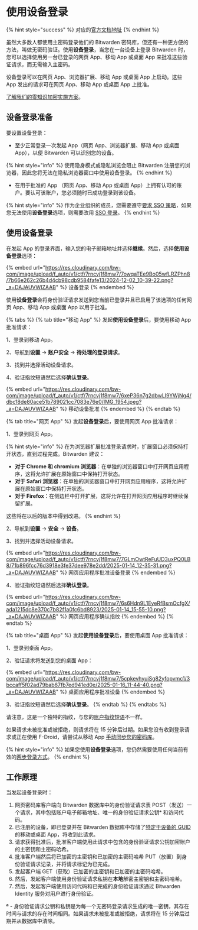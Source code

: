 # 使用设备登录

{% hint style="success" %}
对应的[官方文档地址](https://bitwarden.com/help/log-in-with-device/)
{% endhint %}

虽然大多数人都使用主密码登录他们的 Bitwarden 密码库，但还有一种更方便的方法，叫做无密码验证。使用**设备登录**，当您在一台设备上登录 Bitwarden 时，您可以选择使用另一台已登录的网页 App、移动 App 或桌面 App 来批准这些验证请求，而无需输入主密码。

设备登录可以在网页 App、浏览器扩展、移动 App 或桌面 App 上启动。这些 App 发出的请求可在网页 App、移动 App 或桌面 App 上批准。

[了解我们的零知识加密实施方案](log-in-with-device.md#how-it-works)。

## 设备登录准备 <a href="#prepare-to-log-in-with-a-device" id="prepare-to-log-in-with-a-device"></a>

要设置设备登录：

* 至少正常登录一次发起 App（网页 App、浏览器扩展、移动 App 或桌面 App），以便 Bitwarden 可以识别您的设备。

{% hint style="info" %}
使用隐身模式或隐私浏览会阻止 Bitwarden 注册您的浏览器，因此您将无法在隐私浏览器窗口中使用设备登录。
{% endhint %}

* 在用于批准的 App （网页 App、移动 App 或桌面 App）上拥有认可的账户。要认可该账户，您必须随时已成功登录到该设备。

{% hint style="info" %}
作为企业组织的成员，您需要遵守[要求 SSO 策略](../../../organizations/enterprise-policies.md#require-single-sign-on-authentication)，如果您无法使用**设备登录**选项，则需要改用 [SSO 登录](../using-single-sign-on/using-login-with-sso.md#login-using-sso)。
{% endhint %}

## 使用设备登录 <a href="#logging-in-with-a-device" id="logging-in-with-a-device"></a>

在发起 App 的登录界面，输入您的电子邮箱地址并选择**继续**。然后，选择**使用设备登录**选项：

{% embed url="https://res.cloudinary.com/bw-com/image/upload/f_auto/v1/ctf/7rncvj1f8mw7/7owqaTEe9Bo05wfLRZPhn8/7b66e262c26b4d4cb98cdb9584fafe13/2024-12-02_10-39-22.png?_a=DAJAUVWIZAAB" %}
设备登录
{% endembed %}

使用**设备登录**会将身份验证请求发送到您当前已登录并且已启用了该选项的任何网页 App、移动 App 或桌面 App 以用于批准。

{% tabs %}
{% tab title="移动 App" %}
发起**使用设备登录**后，要使用移动 App 批准请求：

1、登录到移动 App。

2、导航到**设置** → **账户安全** → **待处理的登录请求**。

3、找到并选择活动设备请求。

4、验证指纹短语然后选择**确认登录**。

{% embed url="https://res.cloudinary.com/bw-com/image/upload/f_auto/v1/ctf/7rncvj1f8mw7/6xeP36n7g2dbwLI9YWjNg4/dbc18de80ace51b789021cc7083e76e0/IMG_1954.jpeg?_a=DAJAUVWIZAAB" %}
移动设备批准
{% endembed %}
{% endtab %}

{% tab title="网页 App" %}
发起**设备登录**后，要使用网页 App 批准请求：

1、登录到网页 App。

{% hint style="info" %}
在为浏览器扩展批准登录请求时，扩展窗口必须保持打开状态，直到过程完成。Bitwarden 建议：

* **对于 Chrome 和 chromium 浏览器**：在单独的浏览器窗口中打开网页应用程序，这将允许扩展在原始窗口中保持打开状态。
* **对于 Safari 浏览器**：在单独的浏览器窗口中打开网页应用程序，这将允许扩展在原始窗口中保持打开状态。
* **对于 Firefox**：在侧边栏中打开扩展，这将允许在打开网页应用程序时继续保留扩展。

这些将在以后的版本中得到改进。
{% endhint %}

2、导航到**设置** → **安全** → **设备**。

3、找到并选择活动设备请求。

{% embed url="https://res.cloudinary.com/bw-com/image/upload/f_auto/v1/ctf/7rncvj1f8mw7/7GLmOwtReFuUD3uxPQ0LB8/71b896fcc76d3918e3fe37dee978e2dd/2025-01-14_12-35-31.png?_a=DAJAUVWIZAAB" %}
网页应用程序批准设备登录
{% endembed %}

4、验证指纹短语然后选择**确认登录**。

{% embed url="https://res.cloudinary.com/bw-com/image/upload/f_auto/v1/ctf/7rncvj1f8mw7/6s6Hdn9L1EyeRfBsmOcfgX/ada1215dc8e370c7b82f1a0fc6bd8923/2025-01-14_15-55-10.png?_a=DAJAUVWIZAAB" %}
网页应用程序确认指纹
{% endembed %}
{% endtab %}

{% tab title="桌面 App" %}
发起**使用设备登录**后，要使用桌面 App 批准请求：

1、登录到桌面 App。

2、验证请求将发送到您的桌面 App：

{% embed url="https://res.cloudinary.com/bw-com/image/upload/f_auto/v1/ctf/7rncvj1f8mw7/5cpkevhyuiSg82yfopvmc1/3bccaff5f02ad79bab67fb7ed941ed0e/2025-01-16_11-44-40.png?_a=DAJAUVWIZAAB" %}
桌面应用程序批准设备
{% endembed %}

3、验证指纹短语然后选择**确认登录**。
{% endtab %}
{% endtabs %}

请注意，这是一个独特的指纹，与您的[账户指纹短语](../../../security/account-fingerprint-phrase.md)不一样。

如果请求未被批准或被拒绝，则请求将在 15 分钟后过期。如果您没有收到登录请求或正在使用 F-Droid，请尝试从移动 App [手动同步您的密码库](../../../your-vault/syncing-your-vault.md)。

{% hint style="info" %}
如果您使用**设备登录**选项，您仍然需要使用任何当前有效的[两步登录方式](../../two-step-login/setup-guides/two-step-login-methods.md)。
{% endhint %}

## 工作原理 <a href="#how-it-works" id="how-it-works"></a>

当发起设备登录时：

1. 网页密码库客户端向 Bitwarden 数据库中的身份验证请求表 POST（发送）一个请求，其中包括账户电子邮箱地址、唯一的身份验证请求公钥**ᵃ** 和访问代码。
2. 已注册的设备，即已登录并在 Bitwarden 数据库中存储了[特定于设备的 GUID](../../../security/administrative-data.md) 的移动或桌面 App，将收到此请求。
3. 请求获得批准后，批准客户端使用此请求中包含的身份验证请求公钥加密账户的主密钥和主密码哈希。
4. 批准客户端然后将已加密的主密钥和已加密的主密码哈希 PUT（放置）到身份验证请求记录，并将请求标记为已完成。
5. 发起客户端 GET（获取）已加密的主密钥和已加密的主密码哈希。
6. 然后，发起客户端使用身份验证请求私钥在**本地**解密主密钥和主密码哈希。
7. 然后，发起客户端使用访问代码和已完成的身份验证请求通过 Bitwarden Identity 服务对用户进行身份验证。

**ª** - 身份验证请求公钥和私钥是为每一个无密码登录请求生成的唯一密钥，其存在时间与请求的存在时间相同。如果请求未被批准或被拒绝，请求将在 15 分钟后过期并从数据库中清除。
